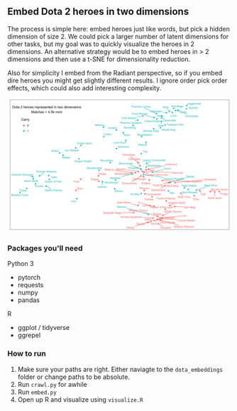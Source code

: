 ## Embed Dota 2 heroes in two dimensions

The process is simple here: embed heroes just like words, but pick a hidden dimension of size 2. We could pick a larger number of latent dimensions for other tasks, but my goal was to quickly visualize the heroes in 2 dimensions. An alternative strategy would be to embed heroes in > 2 dimensions and then use a t-SNE for dimensionality reduction.

Also for simplicity I embed from the Radiant perspective, so if you embed dire heroes you might get slightly different results. I ignore order pick order effects, which could also add interesting complexity.

![picture](https://github.com/georgeberry/dota_embeddings/blob/master/data/p1.png)

### Packages you'll need

Python 3

- pytorch
- requests
- numpy
- pandas

R

- ggplot / tidyverse
- ggrepel

### How to run

1. Make sure your paths are right. Either naviagte to the `dota_embeddings` folder or change paths to be absolute.
2. Run `crawl.py` for awhile
3. Run `embed.py`
4. Open up R and visualize using `visualize.R`
